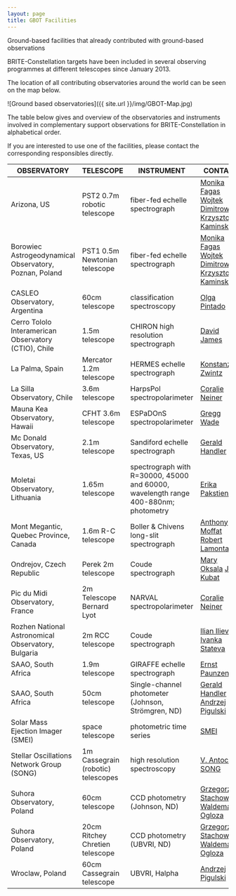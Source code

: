 ```yaml
---
layout: page
title: GBOT Facilities
---
```

Ground-based facilities that already contributed with ground-based observations

BRITE-Constellation targets have been included in several observing programmes at different telescopes since January 2013.

The location of all contributing observatories around the world can be seen on the map below.

![Ground based observatories]({{ site.url }}/img/GBOT-Map.jpg)

The table below gives and overview of the observatories and instruments involved in complementary support observations for BRITE-Constellation in alphabetical order.

If you are interested to use one of the facilities, please contact the corresponding responsibles directly.


|OBSERVATORY |TELESCOPE	|INSTRUMENT	|CONTACT|
|------------|----------|-----------|--------|
|Arizona, US|	PST2 0.7m robotic telescope	|fiber-fed echelle spectrograph	|[Monika Fagas](mailto:mf@amu.edu.pl) <br> [Wojtek Dimitrow](mailto:dimitrov@amu.edu.pl) <br> [Krzysztof Kaminski](mailto:chrisk@amu.edu.pl)|
|Borowiec Astrogeodynamical Observatory, Poznan, Poland|	PST1 0.5m Newtonian telescope	|fiber-fed echelle spectrograph	|[Monika Fagas](mailto:mf@amu.edu.pl) <br> [Wojtek Dimitrow](mailto:dimitrov@amu.edu.pl) <br> [Krzysztof Kaminski](mailto:chrisk@amu.edu.pl)|
|CASLEO Observatory, Argentina|	60cm telescope|	classification spectroscopy	|[Olga Pintado](mailto:olga.pintado@gmail.com)|
|Cerro Tololo Interamerican Observatory (CTIO), Chile|	1.5m telescope|	CHIRON high resolution spectrograph|[David James](mailto:djj@ctio.noao.edu)|
|La Palma, Spain|	Mercator 1.2m telescope|	HERMES echelle spectrograph|[Konstanze Zwintz](mailto:konstanze.zwintz@uibk.ac.at)|
|La Silla Observatory, Chile|	3.6m telescope|	HarpsPol spectropolarimeter|[Coralie Neiner](mailto:coralie.neiner@obspm.fr)|
|Mauna Kea Observatory, Hawaii|	CFHT 3.6m telescope	|ESPaDOnS spectropolarimeter|[Gregg Wade](mailto:Gregg.Wade@rmc.ca)|
|Mc Donald Observatory, Texas, US|	2.1m telescope	|Sandiford echelle spectrograph|[Gerald Handler](mailto:gerald@camk.edu.pl)|
|Moletai Observatory, Lithuania|	1.65m telescope	|spectrograph with R=30000, 45000 and 60000, wavelength range 400-880nm; photometry|[Erika Pakstiene](mailto:erika.pakstiene@tfai.vu.lt)|
|Mont Megantic, Quebec Province, Canada|	1.6m R-C telescope	|Boller & Chivens long-slit spectrograph|[Anthony Moffat](mailto:moffat@astro.umontreal.ca) <br> [Robert Lamontagne](mailto:lamont@astro.umontreal.ca)|
|Ondrejov, Czech Republic|	Perek 2m telescope	|Coude spectrograph|[Mary Oksala](mailto:oksala@sunstel.asu.cas.cz) [Jiri Kubat](mailto:kubat@sunstel.asu.cas.cz)|
|Pic du Midi Observatory, France|	2m Telescope Bernard Lyot	|NARVAL spectropolarimeter|[Coralie Neiner](mailto:coralie.neiner@obspm.fr)|
|Rozhen National Astronomical Observatory, Bulgaria|	2m RCC telescope|	Coude spectrograph|[Ilian Iliev](mailto:iliani@astro.bas.bg) <br> [Ivanka Stateva](mailto:stateva@astro.bas.bg)|
|SAAO, South Africa|	1.9m telescope|	GIRAFFE echelle spectrograph|[Ernst Paunzen](mailto:epaunzen@monoceros.physics.muni.cz)|
|SAAO, South Africa|	50cm telescope|	Single-channel photometer (Johnson, Strömgren, ND) |[Gerald Handler](mailto:gerald@camk.edu.pl) <br> [Andrzej Pigulski](mailto:%20pigulski@astro.uni.wroc.pl)|
|Solar Mass Ejection Imager (SMEI)|	space telescope|	photometric time series|	[SMEI](https://smei.ucsd.edu/new_smei/)
|Stellar Oscillations Network Group (SONG)|	1m Cassegrain (robotic) telescopes|	high resolution spectroscopy|[V. Antoci](mailto:antoci@phys.au.dk) <br> [SONG](https://song.phys.au.dk)
|Suhora Observatory, Poland|	60cm telescope|	CCD photometry (Johnson, ND)|	[Grzegorz Stachowski](mailto:greg@astro.as.up.krakow.pl) <br> [Waldemar Ogloza](mailto:sfogloza@cyf-kr.edu.pl)|
|Suhora Observatory, Poland|	20cm Ritchey Chretien telescope|	CCD photometry (UBVRI, ND)|[Grzegorz Stachowski](mailto:greg@astro.as.up.krakow.pl) <br> [Waldemar Ogloza](mailto:sfogloza@cyf-kr.edu.pl)|
|Wroclaw, Poland|	60cm Cassegrain telescope|UBVRI, Halpha|[Andrzej Pigulski](mailto:pigulski@astro.uni.wroc.pl)|

